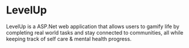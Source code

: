 # LevelUp
LevelUp is a ASP.Net web application that allows users to gamify life by completing real world tasks and stay connected to communities, all while keeping track of self care & mental health progress.
